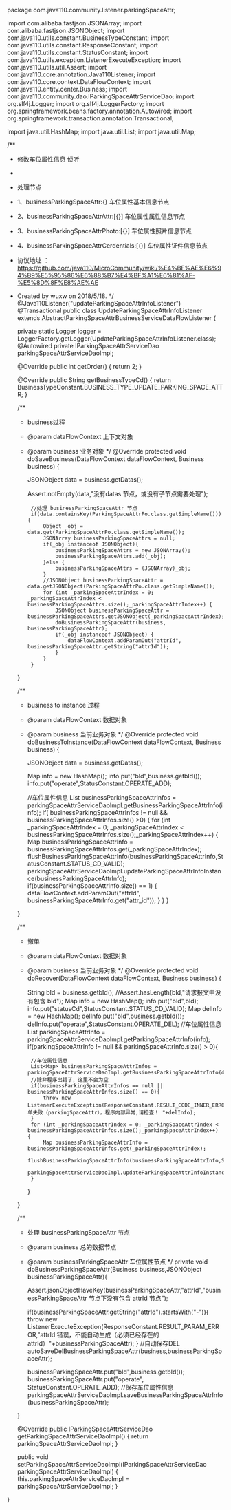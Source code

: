 package com.java110.community.listener.parkingSpaceAttr;

import com.alibaba.fastjson.JSONArray;
import com.alibaba.fastjson.JSONObject;
import com.java110.utils.constant.BusinessTypeConstant;
import com.java110.utils.constant.ResponseConstant;
import com.java110.utils.constant.StatusConstant;
import com.java110.utils.exception.ListenerExecuteException;
import com.java110.utils.util.Assert;
import com.java110.core.annotation.Java110Listener;
import com.java110.core.context.DataFlowContext;
import com.java110.entity.center.Business;
import com.java110.community.dao.IParkingSpaceAttrServiceDao;
import org.slf4j.Logger;
import org.slf4j.LoggerFactory;
import org.springframework.beans.factory.annotation.Autowired;
import org.springframework.transaction.annotation.Transactional;

import java.util.HashMap;
import java.util.List;
import java.util.Map;

/**
 * 修改车位属性信息 侦听
 *
 * 处理节点
 * 1、businessParkingSpaceAttr:{} 车位属性基本信息节点
 * 2、businessParkingSpaceAttrAttr:[{}] 车位属性属性信息节点
 * 3、businessParkingSpaceAttrPhoto:[{}] 车位属性照片信息节点
 * 4、businessParkingSpaceAttrCerdentials:[{}] 车位属性证件信息节点
 * 协议地址 ：https://github.com/java110/MicroCommunity/wiki/%E4%BF%AE%E6%94%B9%E5%95%86%E6%88%B7%E4%BF%A1%E6%81%AF-%E5%8D%8F%E8%AE%AE
 * Created by wuxw on 2018/5/18.
 */
@Java110Listener("updateParkingSpaceAttrInfoListener")
@Transactional
public class UpdateParkingSpaceAttrInfoListener extends AbstractParkingSpaceAttrBusinessServiceDataFlowListener {

    private static Logger logger = LoggerFactory.getLogger(UpdateParkingSpaceAttrInfoListener.class);
    @Autowired
    private IParkingSpaceAttrServiceDao parkingSpaceAttrServiceDaoImpl;

    @Override
    public int getOrder() {
        return 2;
    }

    @Override
    public String getBusinessTypeCd() {
        return BusinessTypeConstant.BUSINESS_TYPE_UPDATE_PARKING_SPACE_ATTR;
    }

    /**
     * business过程
     * @param dataFlowContext 上下文对象
     * @param business 业务对象
     */
    @Override
    protected void doSaveBusiness(DataFlowContext dataFlowContext, Business business) {

        JSONObject data = business.getDatas();

        Assert.notEmpty(data,"没有datas 节点，或没有子节点需要处理");


            //处理 businessParkingSpaceAttr 节点
            if(data.containsKey(ParkingSpaceAttrPo.class.getSimpleName())){
                Object _obj = data.get(ParkingSpaceAttrPo.class.getSimpleName());
                JSONArray businessParkingSpaceAttrs = null;
                if(_obj instanceof JSONObject){
                    businessParkingSpaceAttrs = new JSONArray();
                    businessParkingSpaceAttrs.add(_obj);
                }else {
                    businessParkingSpaceAttrs = (JSONArray)_obj;
                }
                //JSONObject businessParkingSpaceAttr = data.getJSONObject(ParkingSpaceAttrPo.class.getSimpleName());
                for (int _parkingSpaceAttrIndex = 0; _parkingSpaceAttrIndex < businessParkingSpaceAttrs.size();_parkingSpaceAttrIndex++) {
                    JSONObject businessParkingSpaceAttr = businessParkingSpaceAttrs.getJSONObject(_parkingSpaceAttrIndex);
                    doBusinessParkingSpaceAttr(business, businessParkingSpaceAttr);
                    if(_obj instanceof JSONObject) {
                        dataFlowContext.addParamOut("attrId", businessParkingSpaceAttr.getString("attrId"));
                    }
                }
            }
    }


    /**
     * business to instance 过程
     * @param dataFlowContext 数据对象
     * @param business 当前业务对象
     */
    @Override
    protected void doBusinessToInstance(DataFlowContext dataFlowContext, Business business) {

        JSONObject data = business.getDatas();

        Map info = new HashMap();
        info.put("bId",business.getbId());
        info.put("operate",StatusConstant.OPERATE_ADD);

        //车位属性信息
        List<Map> businessParkingSpaceAttrInfos = parkingSpaceAttrServiceDaoImpl.getBusinessParkingSpaceAttrInfo(info);
        if( businessParkingSpaceAttrInfos != null && businessParkingSpaceAttrInfos.size() >0) {
            for (int _parkingSpaceAttrIndex = 0; _parkingSpaceAttrIndex < businessParkingSpaceAttrInfos.size();_parkingSpaceAttrIndex++) {
                Map businessParkingSpaceAttrInfo = businessParkingSpaceAttrInfos.get(_parkingSpaceAttrIndex);
                flushBusinessParkingSpaceAttrInfo(businessParkingSpaceAttrInfo,StatusConstant.STATUS_CD_VALID);
                parkingSpaceAttrServiceDaoImpl.updateParkingSpaceAttrInfoInstance(businessParkingSpaceAttrInfo);
                if(businessParkingSpaceAttrInfo.size() == 1) {
                    dataFlowContext.addParamOut("attrId", businessParkingSpaceAttrInfo.get("attr_id"));
                }
            }
        }

    }

    /**
     * 撤单
     * @param dataFlowContext 数据对象
     * @param business 当前业务对象
     */
    @Override
    protected void doRecover(DataFlowContext dataFlowContext, Business business) {

        String bId = business.getbId();
        //Assert.hasLength(bId,"请求报文中没有包含 bId");
        Map info = new HashMap();
        info.put("bId",bId);
        info.put("statusCd",StatusConstant.STATUS_CD_VALID);
        Map delInfo = new HashMap();
        delInfo.put("bId",business.getbId());
        delInfo.put("operate",StatusConstant.OPERATE_DEL);
        //车位属性信息
        List<Map> parkingSpaceAttrInfo = parkingSpaceAttrServiceDaoImpl.getParkingSpaceAttrInfo(info);
        if(parkingSpaceAttrInfo != null && parkingSpaceAttrInfo.size() > 0){

            //车位属性信息
            List<Map> businessParkingSpaceAttrInfos = parkingSpaceAttrServiceDaoImpl.getBusinessParkingSpaceAttrInfo(delInfo);
            //除非程序出错了，这里不会为空
            if(businessParkingSpaceAttrInfos == null || businessParkingSpaceAttrInfos.size() == 0){
                throw new ListenerExecuteException(ResponseConstant.RESULT_CODE_INNER_ERROR,"撤单失败（parkingSpaceAttr），程序内部异常,请检查！ "+delInfo);
            }
            for (int _parkingSpaceAttrIndex = 0; _parkingSpaceAttrIndex < businessParkingSpaceAttrInfos.size();_parkingSpaceAttrIndex++) {
                Map businessParkingSpaceAttrInfo = businessParkingSpaceAttrInfos.get(_parkingSpaceAttrIndex);
                flushBusinessParkingSpaceAttrInfo(businessParkingSpaceAttrInfo,StatusConstant.STATUS_CD_VALID);
                parkingSpaceAttrServiceDaoImpl.updateParkingSpaceAttrInfoInstance(businessParkingSpaceAttrInfo);
            }
        }

    }



    /**
     * 处理 businessParkingSpaceAttr 节点
     * @param business 总的数据节点
     * @param businessParkingSpaceAttr 车位属性节点
     */
    private void doBusinessParkingSpaceAttr(Business business,JSONObject businessParkingSpaceAttr){

        Assert.jsonObjectHaveKey(businessParkingSpaceAttr,"attrId","businessParkingSpaceAttr 节点下没有包含 attrId 节点");

        if(businessParkingSpaceAttr.getString("attrId").startsWith("-")){
            throw new ListenerExecuteException(ResponseConstant.RESULT_PARAM_ERROR,"attrId 错误，不能自动生成（必须已经存在的attrId）"+businessParkingSpaceAttr);
        }
        //自动保存DEL
        autoSaveDelBusinessParkingSpaceAttr(business,businessParkingSpaceAttr);

        businessParkingSpaceAttr.put("bId",business.getbId());
        businessParkingSpaceAttr.put("operate", StatusConstant.OPERATE_ADD);
        //保存车位属性信息
        parkingSpaceAttrServiceDaoImpl.saveBusinessParkingSpaceAttrInfo(businessParkingSpaceAttr);

    }



    @Override
    public IParkingSpaceAttrServiceDao getParkingSpaceAttrServiceDaoImpl() {
        return parkingSpaceAttrServiceDaoImpl;
    }

    public void setParkingSpaceAttrServiceDaoImpl(IParkingSpaceAttrServiceDao parkingSpaceAttrServiceDaoImpl) {
        this.parkingSpaceAttrServiceDaoImpl = parkingSpaceAttrServiceDaoImpl;
    }



}
